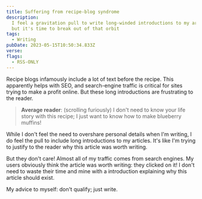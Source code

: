 ```yaml
---
title: Suffering from recipe-blog syndrome
description:
  I feel a gravitation pull to write long-winded introductions to my articles,
  but it's time to break out of that orbit
tags:
  - Writing
pubDate: 2023-05-15T10:50:34.833Z
verse:
flags:
  - RSS-ONLY
---
```


Recipe blogs infamously include a lot of text before the recipe. This apparently
helps with SEO, and search-engine traffic is critical for sites trying to make a
profit online. But these long introductions are frustrating to the reader.

> **Average reader**: (scrolling furiously) I don't need to know your life story
> with this recipe; I just want to know how to make blueberry muffins!

While I don't feel the need to overshare personal details when I'm writing, I do
feel the pull to include long introductions to my articles. It's like I'm trying
to justify to the reader why this article was worth writing.

But they don't care! Almost all of my traffic comes from search engines. My
users obviously think the article was worth writing: they clicked on it! I don't
need to waste their time and mine with a introduction explaining why this
article should exist.

My advice to myself: don't qualify; just write.
